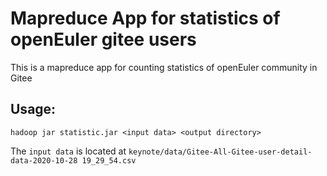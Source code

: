 # Mapreduce App for statistics of openEuler gitee users

This is a mapreduce app for counting statistics of openEuler community in Gitee

## Usage:
```shell script
hadoop jar statistic.jar <input data> <output directory>
```

The `input data` is located at `keynote/data/Gitee-All-Gitee-user-detail-data-2020-10-28 19_29_54.csv`